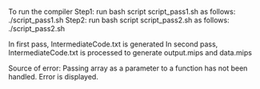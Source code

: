 To run the compiler
Step1:
run bash script script_pass1.sh as follows:
./script_pass1.sh <path-to-file>
Step2:
run bash script script_pass2.sh as follows:
./script_pass2.sh

In first pass, IntermediateCode.txt is generated
In second pass, IntermediateCode.txt is processed to generate output.mips and data.mips

Source of error:
Passing array as a parameter to a function has not been handled. Error is displayed.
